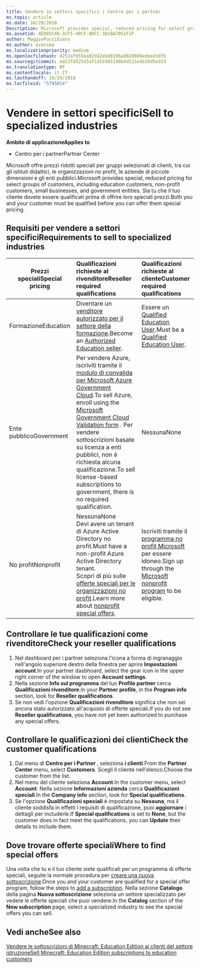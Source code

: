 ```yaml
---
title: Vendere in settori specifici | Centro per i partner
ms.topic: article
ms.date: 10/29/2018
Description: Microsoft provides special, reduced pricing for select groups of customers, including education customers, non-profit customers, and government users.
ms.assetid: 4E085C48-3CF5-49CF-9DCC-3D18A7051F1F
author: MaggiePucciEvans
ms.author: evansma
ms.localizationpriority: medium
ms.openlocfilehash: d252af955ea82d42ebd8196ad020088edee43dfb
ms.sourcegitcommit: ed22f6825d3af1d19385198b4d511e4b39d5e353
ms.translationtype: MT
ms.contentlocale: it-IT
ms.lasthandoff: 10/29/2018
ms.locfileid: "5795014"
---
```

# <a name="sell-to-specialized-industries"></a><span data-ttu-id="319dc-102">Vendere in settori specifici</span><span class="sxs-lookup"><span data-stu-id="319dc-102">Sell to specialized industries</span></span>

**<span data-ttu-id="319dc-103">Ambito di applicazione</span><span class="sxs-lookup"><span data-stu-id="319dc-103">Applies to</span></span>**

-  <span data-ttu-id="319dc-104">Centro per i partner</span><span class="sxs-lookup"><span data-stu-id="319dc-104">Partner Center</span></span>

<span data-ttu-id="319dc-105">Microsoft offre prezzi ridotti speciali per gruppi selezionati di clienti, tra cui gli istituti didattici, le organizzazioni no profit, le aziende di piccole dimensioni e gli enti pubblici.</span><span class="sxs-lookup"><span data-stu-id="319dc-105">Microsoft provides special, reduced pricing for select groups of customers, including education customers, non-profit customers, small businesses, and government entities.</span></span> <span data-ttu-id="319dc-106">Sia tu che il tuo cliente dovete essere qualificati prima di offrire loro speciali prezzi.</span><span class="sxs-lookup"><span data-stu-id="319dc-106">Both you and your customer must be qualified before you can offer them special pricing.</span></span> 

## <a name="requirements-to-sell-to-specialized-industries"></a><span data-ttu-id="319dc-107">Requisiti per vendere a settori specifici</span><span class="sxs-lookup"><span data-stu-id="319dc-107">Requirements to sell to specialized industries</span></span>

|**<span data-ttu-id="319dc-108">Prezzi speciali</span><span class="sxs-lookup"><span data-stu-id="319dc-108">Special pricing</span></span>**   |**<span data-ttu-id="319dc-109">Qualificazioni richieste al rivenditore</span><span class="sxs-lookup"><span data-stu-id="319dc-109">Reseller required qualifications</span></span>**   |**<span data-ttu-id="319dc-110">Qualificazioni richieste al cliente</span><span class="sxs-lookup"><span data-stu-id="319dc-110">Customer required qualifications</span></span>**   |
|----------------------------|:---------------------------------|:------------------------------------------|
|<span data-ttu-id="319dc-111">Formazione</span><span class="sxs-lookup"><span data-stu-id="319dc-111">Education</span></span>   |<span data-ttu-id="319dc-112">Diventare un [venditore autorizzato per il settore della formazione](https://www.mepn.com).</span><span class="sxs-lookup"><span data-stu-id="319dc-112">Become an [Authorized Education seller](https://www.mepn.com).</span></span>   | <span data-ttu-id="319dc-113">Essere un [Qualified Education User](http://www.microsoftvolumelicensing.com/DocumentSearch.aspx?Mode=3&DocumentTypeId=7).</span><span class="sxs-lookup"><span data-stu-id="319dc-113">Must be a [Qualified Education User](http://www.microsoftvolumelicensing.com/DocumentSearch.aspx?Mode=3&DocumentTypeId=7).</span></span>   |
|<span data-ttu-id="319dc-114">Ente pubblico</span><span class="sxs-lookup"><span data-stu-id="319dc-114">Government</span></span>   |<span data-ttu-id="319dc-115">Per vendere Azure, iscriviti tramite il [modulo di convalida per Microsoft Azure Government Cloud](http://azuregov.microsoft.com/csp).</span><span class="sxs-lookup"><span data-stu-id="319dc-115">To sell Azure, enroll using the [Microsoft Government Cloud Validation form](http://azuregov.microsoft.com/csp) .</span></span> <span data-ttu-id="319dc-116">Per vendere sottoscrizioni basate su licenza a enti pubblici, non è richiesta alcuna qualificazione.</span><span class="sxs-lookup"><span data-stu-id="319dc-116">To sell license-based subscriptions to government, there is no required qualification.</span></span>|   <span data-ttu-id="319dc-117">Nessuna</span><span class="sxs-lookup"><span data-stu-id="319dc-117">None</span></span>|
|<span data-ttu-id="319dc-118">No profit</span><span class="sxs-lookup"><span data-stu-id="319dc-118">Nonprofit</span></span>  |<span data-ttu-id="319dc-119">Nessuna</span><span class="sxs-lookup"><span data-stu-id="319dc-119">None</span></span><br><span data-ttu-id="319dc-120">Devi avere un tenant di Azure Active Directory no profit.</span><span class="sxs-lookup"><span data-stu-id="319dc-120">Must have a non-profit Azure Active Directory tenant.</span></span><br><span data-ttu-id="319dc-121">Scopri di più sulle [offerte speciali per le organizzazioni no profit](https://assetsprod.microsoft.com/mpn/en-us/nonprofit-skus-in-csp-faq.pdf).</span><span class="sxs-lookup"><span data-stu-id="319dc-121">Learn more about [nonprofit special offers](https://assetsprod.microsoft.com/mpn/en-us/nonprofit-skus-in-csp-faq.pdf).</span></span>   |<span data-ttu-id="319dc-122">Iscriviti tramite il [programma no profit Microsoft](https://nonprofit.microsoft.com/#/register) per essere idoneo.</span><span class="sxs-lookup"><span data-stu-id="319dc-122">Sign up through the [Microsoft nonprofit program](https://nonprofit.microsoft.com/#/register) to be eligible.</span></span>   |


## <a name="check-your-reseller-qualifications"></a><span data-ttu-id="319dc-123">Controllare le tue qualificazioni come rivenditore</span><span class="sxs-lookup"><span data-stu-id="319dc-123">Check your reseller qualifications</span></span>

1.  <span data-ttu-id="319dc-124">Nel dashboard per i partner seleziona l'icona a forma di ingranaggio nell'angolo superiore destro della finestra per aprire **Impostazioni account**.</span><span class="sxs-lookup"><span data-stu-id="319dc-124">In your partner dasbhoard, select the gear icon in the upper right corner of the window to open **Account settings**.</span></span>
2.  <span data-ttu-id="319dc-125">Nella sezione **Info sul programma** del tuo **Profilo partner** cerca **Qualificazioni rivenditore**.</span><span class="sxs-lookup"><span data-stu-id="319dc-125">In your **Partner profile**, in the **Program info** section, look for **Reseller qualifications**.</span></span>
3.  <span data-ttu-id="319dc-126">Se non vedi l'opzione **Qualificazioni rivenditore** significa che non sei ancora stato autorizzato all'acquisto di offerte speciali.</span><span class="sxs-lookup"><span data-stu-id="319dc-126">If you do not see **Reseller qualifications**, you have not yet been authorized to purchase any special offers.</span></span>

## <a name="check-the-customer-qualifications"></a><span data-ttu-id="319dc-127">Controllare le qualificazioni dei clienti</span><span class="sxs-lookup"><span data-stu-id="319dc-127">Check the customer qualifications</span></span>

1.  <span data-ttu-id="319dc-128">Dal menu di **Centro per i Partner** , seleziona **i clienti**.</span><span class="sxs-lookup"><span data-stu-id="319dc-128">From the **Partner Center** menu, select **Customers**.</span></span> <span data-ttu-id="319dc-129">Scegli il cliente nell'elenco.</span><span class="sxs-lookup"><span data-stu-id="319dc-129">Choose the customer from the list.</span></span>
2.  <span data-ttu-id="319dc-130">Nel menu del cliente seleziona **Account**.</span><span class="sxs-lookup"><span data-stu-id="319dc-130">In the customer menu, select **Account**.</span></span> <span data-ttu-id="319dc-131">Nella sezione **Informazioni azienda** cerca **Qualificazioni speciali**.</span><span class="sxs-lookup"><span data-stu-id="319dc-131">In the **Company info** section, look for **Special qualifications**.</span></span>
3.  <span data-ttu-id="319dc-132">Se l'opzione **Qualificazioni speciali** è impostata su **Nessuna**, ma il cliente soddisfa in effetti i requisiti di qualificazione, puoi **aggiornare** i dettagli per includerle.</span><span class="sxs-lookup"><span data-stu-id="319dc-132">If **Special qualifications** is set to **None**, but the customer does in fact meet the qualifications, you can **Update** their details to include them.</span></span>

## <a name="where-to-find-special-offers"></a><span data-ttu-id="319dc-133">Dove trovare offerte speciali</span><span class="sxs-lookup"><span data-stu-id="319dc-133">Where to find special offers</span></span>

<span data-ttu-id="319dc-134">Una volta che tu e il tuo cliente siete qualificati per un programma di offerte speciali, seguite la normale procedura per [creare una nuova sottoscrizione](create-a-new-subscription.md).</span><span class="sxs-lookup"><span data-stu-id="319dc-134">Once you and your customer are qualified for a special offer program, follow the steps to [add a subscription](create-a-new-subscription.md).</span></span> <span data-ttu-id="319dc-135">Nella sezione **Catalogo** della pagina **Nuova sottoscrizione** seleziona un settore specializzato per vedere le offerte speciali che puoi vendere.</span><span class="sxs-lookup"><span data-stu-id="319dc-135">In the **Catalog** section of the **New subscription** page, select a specialized industry to see the special offers you can sell.</span></span>

## <a name="see-also"></a><span data-ttu-id="319dc-136">Vedi anche</span><span class="sxs-lookup"><span data-stu-id="319dc-136">See also</span></span>

[<span data-ttu-id="319dc-137">Vendere le sottoscrizioni di Minecraft: Education Edition ai clienti del settore istruzione</span><span class="sxs-lookup"><span data-stu-id="319dc-137">Sell Minecraft: Education Edition subscriptions to education customers</span></span>](minecraft-subscriptions.md)


 

 

 



